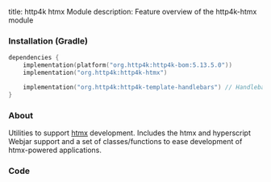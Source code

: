 title: http4k htmx Module
description: Feature overview of the http4k-htmx module

### Installation (Gradle)

```kotlin
dependencies {
    implementation(platform("org.http4k:http4k-bom:5.13.5.0"))
    implementation("org.http4k:http4k-htmx")

    implementation("org.http4k:http4k-template-handlebars") // Handlebars
}
```

### About

Utilities to support [htmx](https://htmx.org) development. Includes the htmx and hyperscript Webjar support and a set of classes/functions to ease development of htmx-powered applications.

### Code [<img class="octocat"/>](https://github.com/http4k/http4k/blob/master/src/docs/guide/reference/htmx/example.kt)

<script src="https://gist-it.appspot.com/https://github.com/http4k/http4k/blob/master/src/docs/guide/reference/htmx/example.kt"></script>
